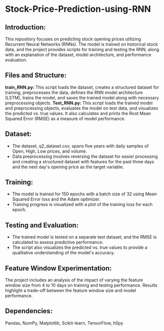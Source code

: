 # Stock-Price-Prediction-using-RNN

## Introduction:
This repository focuses on predicting stock opening prices utilizing Recurrent Neural Networks (RNNs). The model is trained on historical stock data, and the project provides scripts for training and testing the RNN, along with an explanation of the dataset, model architecture, and performance evaluation.

## Files and Structure:
**train_RNN.py:** This script loads the dataset, creates a structured dataset for training, preprocesses the data, defines the RNN model architecture (LSTM), trains the model, and saves the trained model along with necessary preprocessing objects.
**Test_RNN.py:** This script loads the trained model and preprocessing objects, evaluates the model on test data, and visualizes the predicted vs. true values. It also calculates and prints the Root Mean Squared Error (RMSE) as a measure of model performance.

## Dataset:
* The dataset, q2_dataset.csv, spans five years with daily samples of Open, High, Low prices, and volume.
* Data preprocessing involves reversing the dataset for easier processing and creating a structured dataset with features for the past three days and the next day's opening price as the target variable.

## Training:
* The model is trained for 150 epochs with a batch size of 32 using Mean Squared Error loss and the Adam optimizer.
* Training progress is visualized with a plot of the training loss for each epoch.
  
## Testing and Evaluation:
* The trained model is tested on a separate test dataset, and the RMSE is calculated to assess predictive performance.
* The script also visualizes the predicted vs. true values to provide a qualitative understanding of the model's accuracy.
  
## Feature Window Experimentation:
The project includes an analysis of the impact of varying the feature window size from 4 to 10 days on training and testing performance. Results highlight a trade-off between the feature window size and model performance.

## Dependencies:
Pandas, NumPy, Matplotlib, Scikit-learn, TensorFlow, h5py
